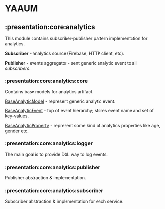 # YAAUM

## :presentation:core:analytics

This module contains subscriber-publisher pattern implementation for analytics.

__Subscriber__ - analytics source (Firebase, HTTP client, etc).

__Publisher__ - events aggregator - sent generic analytic event to all _subscribers_.

### :presentation:core:analytics:core

Contains base models for analytics artifact.

[BaseAnalyticModel](core%2Fsrc%2Fmain%2Fkotlin%2Fdev%2Fyaaum%2Fpresentation%2Fcore%2Fanalytics%2Fcore%2Fmodel%2Fbase%2FBaseAnalyticModel.kt) -
represent generic analytic event.

[BaseAnalyticEvent](core%2Fsrc%2Fmain%2Fkotlin%2Fdev%2Fyaaum%2Fpresentation%2Fcore%2Fanalytics%2Fcore%2Fmodel%2Fbase%2FBaseAnalyticEvent.kt) -
top of event hierarchy; stores event name and set of key-values.

[BaseAnalyticProperty](core%2Fsrc%2Fmain%2Fkotlin%2Fdev%2Fyaaum%2Fpresentation%2Fcore%2Fanalytics%2Fcore%2Fmodel%2Fbase%2FBaseAnalyticProperty.kt) -
represent some kind of analytics properties like age, gender etc.

### :presentation:core:analytics:logger

The main goal is to provide DSL way to log events.

### :presentation:core:analytics:publisher

Publisher abstraction & implementation.

### :presentation:core:analytics:subscriber

Subscriber abstraction & implementation for each service.
